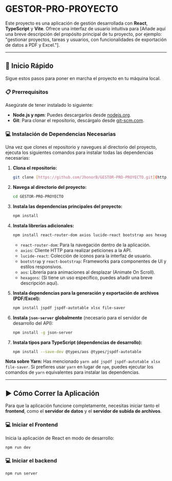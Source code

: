 # GESTOR-PRO-PROYECTO

Este proyecto es una aplicación de gestión desarrollada con **React**, **TypeScript** y **Vite**. Ofrece una interfaz de usuario intuitiva para [Añade aquí una breve descripción del propósito principal de tu proyecto, por ejemplo: "gestionar proyectos, tareas y usuarios, con funcionalidades de exportación de datos a PDF y Excel."].

---

## 🚀 Inicio Rápido

Sigue estos pasos para poner en marcha el proyecto en tu máquina local.

### 📋 Prerrequisitos

Asegúrate de tener instalado lo siguiente:

* **Node.js y npm**: Puedes descargarlos desde [nodejs.org](https://nodejs.org/).
* **Git**: Para clonar el repositorio, descárgalo desde [git-scm.com](https://git-scm.com/).

### 💻 Instalación de Dependencias Necesarias

Una vez que clones el repositorio y navegues al directorio del proyecto, ejecuta los siguientes comandos para instalar todas las dependencias necesarias:

1.  **Clona el repositorio:**
    ```bash
    git clone [https://github.com/JhonorB/GESTOR-PRO-PROYECTO.git](https://github.com/JhonorB/GESTOR-PRO-PROYECTO.git)
    ```
2.  **Navega al directorio del proyecto:**
    ```bash
    cd GESTOR-PRO-PROYECTO
    ```
3.  **Instala las dependencias principales del proyecto:**
    ```bash
    npm install
    ```
4.  **Instala librerías adicionales:**
    ```bash
    npm install react-router-dom axios lucide-react bootstrap aos hexagons react-bootstrap
    ```
    * `react-router-dom`: Para la navegación dentro de la aplicación.
    * `axios`: Cliente HTTP para realizar peticiones a la API.
    * `lucide-react`: Colección de iconos para la interfaz de usuario.
    * `bootstrap` y `react-bootstrap`: Frameworks para componentes de UI y estilos responsivos.
    * `aos`: Librería para animaciones al desplazar (Animate On Scroll).
    * `hexagons`: (Si tiene un uso específico, puedes añadir una breve descripción aquí).

5.  **Instala dependencias para la generación y exportación de archivos (PDF/Excel):**
    ```bash
    npm install jspdf jspdf-autotable xlsx file-saver
    ```
6.  **Instala `json-server` globalmente** (necesario para el servidor de desarrollo del API):
    ```bash
    npm install -g json-server
    ```
7.  **Instala tipos para TypeScript (dependencias de desarrollo):**
    ```bash
    npm install --save-dev @types/aos @types/jspdf-autotable
    ```

**Nota sobre Yarn:** Has mencionado `yarn add jspdf jspdf-autotable xlsx file-saver`. Si prefieres usar `yarn` en lugar de `npm`, puedes ejecutar los comandos de `yarn` equivalentes para instalar las dependencias.

---

## ▶️ Cómo Correr la Aplicación

Para que la aplicación funcione completamente, necesitas iniciar tanto el **frontend**, como el **servidor de datos** y el **servidor de subida de archivos**.

### 💻 Iniciar el Frontend

Inicia la aplicación de React en modo de desarrollo:

```bash
npm run dev
```
### 💻 Iniciar el backend

```bash
npm run server
```


